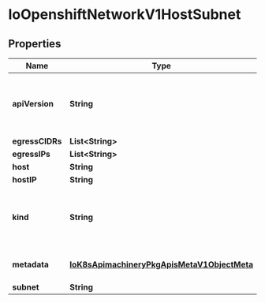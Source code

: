 
# IoOpenshiftNetworkV1HostSubnet

## Properties
Name | Type | Description | Notes
------------ | ------------- | ------------- | -------------
**apiVersion** | **String** | APIVersion defines the versioned schema of this representation of an object. Servers should convert recognized schemas to the latest internal value, and may reject unrecognized values. More info: https://git.k8s.io/community/contributors/devel/sig-architecture/api-conventions.md#resources |  [optional]
**egressCIDRs** | **List&lt;String&gt;** |  |  [optional]
**egressIPs** | **List&lt;String&gt;** |  |  [optional]
**host** | **String** |  |  [optional]
**hostIP** | **String** |  |  [optional]
**kind** | **String** | Kind is a string value representing the REST resource this object represents. Servers may infer this from the endpoint the client submits requests to. Cannot be updated. In CamelCase. More info: https://git.k8s.io/community/contributors/devel/sig-architecture/api-conventions.md#types-kinds |  [optional]
**metadata** | [**IoK8sApimachineryPkgApisMetaV1ObjectMeta**](IoK8sApimachineryPkgApisMetaV1ObjectMeta.md) | Standard object&#39;s metadata. More info: https://git.k8s.io/community/contributors/devel/sig-architecture/api-conventions.md#metadata |  [optional]
**subnet** | **String** |  |  [optional]



